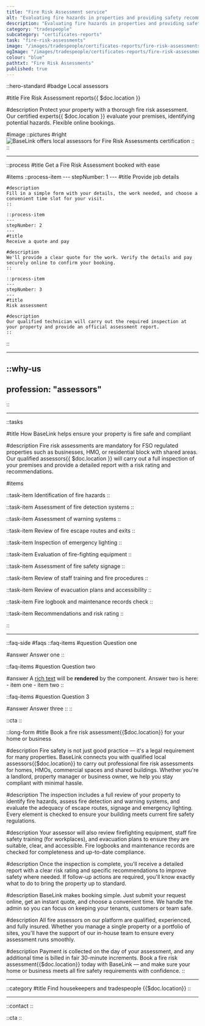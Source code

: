 ```yaml
---
title: "Fire Risk Assessment service"
alt: "Evaluating fire hazards in properties and providing safety recommendations"
description: "Evaluating fire hazards in properties and providing safety recommendations"
category: "tradespeople"
subcategory: "certificates-reports"
task: "fire-risk-assessments"
image: "/images/tradespeople/certificates-reports/fire-risk-assessments.webp"
ogImage: "/images/tradespeople/certificates-reports/fire-risk-assessments.webp"
colour: "blue"
pathtxt: "Fire Risk Assessments"
published: true
---
```


::hero-standard
#badge
Local assessors

#title
Fire Risk Assessment reports{{ $doc.location }}

#description
Protect your property with a thorough fire risk assessment. Our certified experts{{ $doc.location }} evaluate your premises, identifying potential hazards. Flexible online bookings.

#image
    ::pictures
    #right
    ![BaseLink offers local assessors for Fire Risk Assessments certification](/images/tradespeople/certificates-reports/fire-risk-assessments.webp)
    ::
::

---

::process
#title
Get a Fire Risk Assessment booked with ease

#items
    ::process-item
    ---
    stepNumber: 1
    ---
    #title
    Provide job details

    #description
    Fill in a simple form with your details, the work needed, and choose a convenient time slot for your visit.
    ::
    
    ::process-item
    ---
    stepNumber: 2
    ---
    #title
    Receive a quote and pay

    #description
    We'll provide a clear quote for the work. Verify the details and pay securely online to confirm your booking.
    ::

    ::process-item
    ---
    stepNumber: 3
    ---
    #title
    Risk assessment

    #description
    Our qualified technician will carry out the required inspection at your property and provide an official assessment report.
    ::
::

---

::why-us
---
profession: "assessors"
---
::

---

::tasks

#title
How BaseLink helps ensure your property is fire safe and compliant

#description
Fire risk assessments are mandatory for FSO regulated properties such as businesses, HMO, or residential block with shared areas. Our qualified assessors{{ $doc.location }} will carry out a full inspection of your premises and provide a detailed report with a risk rating and recommendations.

#items

  ::task-item
  Identification of fire hazards
  ::

  ::task-item
  Assessment of fire detection systems
  ::

  ::task-item
  Assessment of warning systems
  ::

  ::task-item
  Review of fire escape routes and exits
  ::

  ::task-item
  Inspection of emergency lighting
  ::

  ::task-item
  Evaluation of fire-fighting equipment
  ::

  ::task-item
  Assessment of fire safety signage
  ::

  ::task-item
  Review of staff training and fire procedures
  ::

  ::task-item
  Review of evacuation plans and accessibility
  ::

  ::task-item
  Fire logbook and maintenance records check
  ::

  ::task-item
  Recommendations and risk rating
  ::

::

---

::faq-side
#faqs
  ::faq-items
  #question
  Question one

  #answer
  Answer one
  ::

  ::faq-items
  #question
  Question two

  #answer
  A [rich text](/services/commercial-cleaning) will be **rendered** by the component.
  Answer two is here:
    - item one
    - item two
  ::

  ::faq-items
  #question
  Question 3

  #answer
  Answer three
  ::
::

::cta
::

::long-form
#title
Book a fire risk assessment{{$doc.location}} for your home or business

#description
Fire safety is not just good practice — it's a legal requirement for many properties. BaseLink connects you with qualified local assessors{{$doc.location}} to carry out professional fire risk assessments for homes, HMOs, commercial spaces and shared buildings. Whether you're a landlord, property manager or business owner, we help you stay compliant with minimal hassle.

#description
The inspection includes a full review of your property to identify fire hazards, assess fire detection and warning systems, and evaluate the adequacy of escape routes, signage and emergency lighting. Every element is checked to ensure your building meets current fire safety regulations.

#description
Your assessor will also review firefighting equipment, staff fire safety training (for workplaces), and evacuation plans to ensure they are suitable, clear, and accessible. Fire logbooks and maintenance records are checked for completeness and up-to-date compliance.

#description
Once the inspection is complete, you'll receive a detailed report with a clear risk rating and specific recommendations to improve safety where needed. If follow-up actions are required, you'll know exactly what to do to bring the property up to standard.

#description
BaseLink makes booking simple. Just submit your request online, get an instant quote, and choose a convenient time. We handle the admin so you can focus on keeping your tenants, customers or team safe.

#description
All fire assessors on our platform are qualified, experienced, and fully insured. Whether you manage a single property or a portfolio of sites, you'll have the support of our in-house team to ensure every assessment runs smoothly.

#description
Payment is collected on the day of your assessment, and any additional time is billed in fair 30-minute increments. Book a fire risk assessment{{$doc.location}} today with BaseLink — and make sure your home or business meets all fire safety requirements with confidence.
::

---

::category
#title
Find housekeepers and tradespeople {{$doc.location}}
::

---

::contact
::

::cta
::